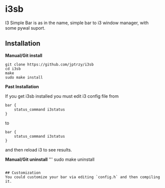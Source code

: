 # i3sb
I3 Simple Bar is as in the name, simple bar to i3 window manager, with some pywal suport.

## Installation

**Manual/Git install**
```
git clone https://github.com/jptrzy/i3sb
cd i3sb
make
sudo make install
```

**Past Installation**

If you get i3sb installed you must edit i3 config file 
from
```
bar {
    status_command i3status
}
```
to
```
bar {
    status_command i3status
}
```
and then reload i3 to see results.

**Manual/Git uninstall**
'''
sudo make uninstall
```

## Customization
You could customize your bar via editing `config.h` and then compiling it.


